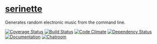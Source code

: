 # [serinette](http://jclif.github.io/serinette/)

Generates random electronic music from the command line.

[![Coverage Status](https://coveralls.io/repos/jclif/serinette/badge.svg)](https://coveralls.io/r/jclif/serinette)
[![Build Status](https://travis-ci.org/jclif/serinette.svg?branch=master)](https://travis-ci.org/jclif/serinette)
[![Code Climate](https://codeclimate.com/github/jclif/serinette/badges/gpa.svg)](https://codeclimate.com/github/jclif/serinette)
[![Dependency Status](https://gemnasium.com/jclif/serinette.svg)](https://gemnasium.com/jclif/serinette)
[![Documentation](https://inch-ci.org/github/jclif/serinette.svg?branch=master)](https://inch-ci.org/github/jclif/serinette)
[![Chatroom](https://badges.gitter.im/Join%20Chat.svg)](https://gitter.im/jclif/serinette?utm_source=badge&utm_medium=badge&utm_campaign=pr-badge&utm_content=badge)
